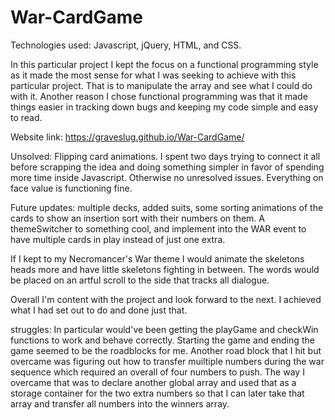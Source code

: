 # War-CardGame

Technologies used:
Javascript, jQuery, HTML, and CSS.


In this particular project I kept the focus on a functional programming style as it made the most sense for what I was seeking to achieve with this particular project. That is to manipulate the array and see what I could do with it.
Another reason I chose functional programming was that it made things easier in tracking down bugs and keeping my code simple and easy to read.

Website link: https://graveslug.github.io/War-CardGame/


Unsolved: Flipping card animations. I spent two days trying to connect it all before scrapping the idea and doing something simpler in favor of spending more time inside Javascript.
Otherwise no unresolved issues. Everything on face value is functioning fine.

Future updates: multiple decks, added suits, some sorting animations of the cards to show an insertion sort with their numbers on them. A themeSwitcher to something cool, and  implement into the WAR event to have multiple cards in play instead of just one extra.

If I kept to my Necromancer's War theme I would animate the skeletons heads more and have little skeletons fighting in between. The words would be placed on an artful scroll to the side that tracks all dialogue.

Overall I'm content with the project and look forward to the next. I achieved what I had set out to do and done just that.


struggles: In particular would've been getting the playGame and checkWin functions to work and behave correctly. Starting the game and ending the game seemed to be the roadblocks for me.
Another road block that I hit but overcame was figuring out how to transfer muiltiple numbers during the war sequence which required an overall of four numbers to push. The way I overcame that was to declare another global array and used that as a storage container for the two extra numbers so that I can later take that array and transfer all numbers into the winners array. 
